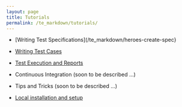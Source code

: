 ```yaml
---
layout: page
title: Tutorials
permalink: /te_markdown/tutorials/
---
```


* [Writing Test Specifications](/te_markdown/heroes-create-spec}

* [Writing Test Cases ](/te_markdown/heroes-create-testcase)

* [Test Execution and Reports ](/te_markdown/heroes-create-testcase-execution)

* Continuous Integration (soon to be described ...)

* Tips and Tricks (soon to be described ...)

* [Local installation and setup](/te_markdown/local-setup)
